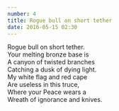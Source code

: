 ```yaml
---
number: 4
title: Rogue bull on short tether
date: 2016-05-15 02:30
---
```


Rogue bull on short tether.<br>
Your melting bronze base is<br>
A canyon of twisted branches<br>
Catching a dusk of dying light.<br>
My white flag and red cape<br>
Are useless in this truce,<br>
Where your Peace wears a<br>
Wreath of ignorance and knives.<br>